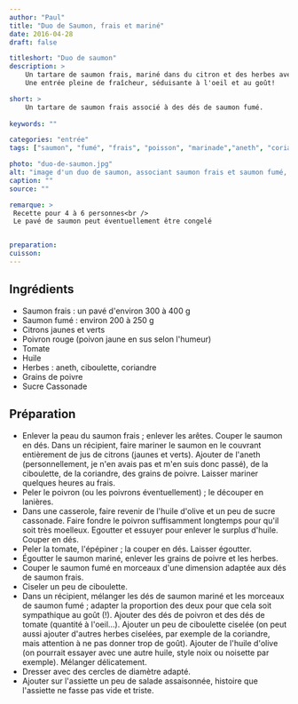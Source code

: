 ```yaml
---
author: "Paul"
title: "Duo de Saumon, frais et mariné"
date: 2016-04-28
draft: false

titleshort: "Duo de saumon"
description: >
    Un tartare de saumon frais, mariné dans du citron et des herbes avec des dés de saumon fumé.<br />
    Une entrée pleine de fraîcheur, séduisante à l'oeil et au goût!

short: >
    Un tartare de saumon frais associé à des dés de saumon fumé.
    
keywords: ""

categories: "entrée"
tags: ["saumon", "fumé", "frais", "poisson", "marinade","aneth", "coriandre", "tartare"]

photo: "duo-de-saumon.jpg"
alt: "image d'un duo de saumon, associant saumon frais et saumon fumé, monté en cylindre, agrémenté de persil."
caption: ""
source: ""

remarque: >
 Recette pour 4 à 6 personnes<br />
 Le pavé de saumon peut éventuellement être congelé


preparation: 
cuisson: 
---
```




## Ingrédients
- Saumon frais : un pavé d'environ 300 à 400 g
- Saumon fumé : environ 200 à 250 g
- Citrons jaunes et verts
- Poivron rouge (poivon jaune en sus selon l'humeur)
- Tomate
- Huile
- Herbes : aneth, ciboulette, coriandre
- Grains de poivre
- Sucre Cassonade
## Préparation
- Enlever la peau du saumon frais ; enlever les arêtes. Couper le saumon en dés. Dans un récipient, faire mariner le saumon en le couvrant entièrement de jus de citrons (jaunes et verts). Ajouter de l'aneth (personnellement, je n'en avais pas et m'en suis donc passé), de la ciboulette, de la coriandre, des grains de poivre. Laisser mariner quelques heures au frais.
- Peler le poivron (ou les poivrons éventuellement) ; le découper en lanières.
- Dans une casserole, faire revenir de l'huile d'olive et un peu de sucre cassonade. Faire fondre le poivron suffisamment longtemps pour qu'il soit très moelleux. Egoutter et essuyer pour enlever le surplus d'huile. Couper en dés.
- Peler la tomate, l'épépiner ; la couper en dés. Laisser égoutter.
- Égoutter le saumon mariné, enlever les grains de poivre et les herbes.
- Couper le saumon fumé en morceaux d'une dimension adaptée aux dés de saumon frais.
- Ciseler un peu de ciboulette.
- Dans un récipient, mélanger les dés de saumon mariné et les morceaux de saumon fumé ; adapter la proportion des deux pour que cela soit sympathique au goût (!). Ajouter des dés de poivron et des dés de tomate (quantité à l'oeil…). Ajouter un peu de ciboulette ciselée (on peut aussi ajouter d'autres herbes ciselées, par exemple de la coriandre, mais attention à ne pas donner trop de goût). Ajouter de l'huile d'olive (on pourrait essayer avec une autre huile, style noix ou noisette par exemple). Mélanger délicatement.
- Dresser avec des cercles de diamètre adapté. 
- Ajouter sur l'assiette un peu de salade assaisonnée, histoire que l'assiette ne fasse pas vide et triste.